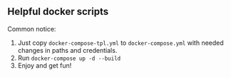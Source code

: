 ## Helpful docker scripts

Common notice: 
1. Just copy `docker-compose-tpl.yml` to `docker-compose.yml` with needed changes in paths and credentials. 
2. Run `docker-compose up -d --build`
3. Enjoy and get fun!